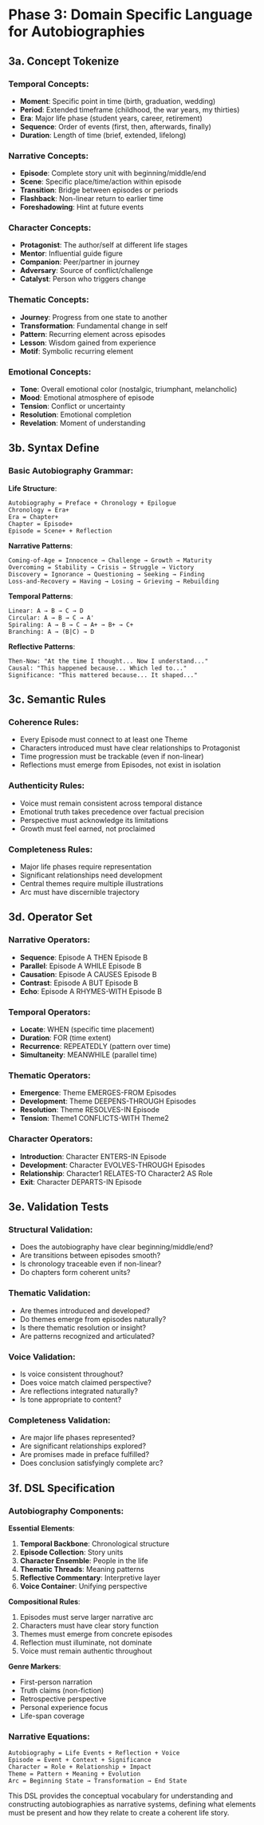 # Phase 3: Domain Specific Language for Autobiographies

## 3a. Concept Tokenize

### Temporal Concepts:
- **Moment**: Specific point in time (birth, graduation, wedding)
- **Period**: Extended timeframe (childhood, the war years, my thirties)
- **Era**: Major life phase (student years, career, retirement)
- **Sequence**: Order of events (first, then, afterwards, finally)
- **Duration**: Length of time (brief, extended, lifelong)

### Narrative Concepts:
- **Episode**: Complete story unit with beginning/middle/end
- **Scene**: Specific place/time/action within episode
- **Transition**: Bridge between episodes or periods
- **Flashback**: Non-linear return to earlier time
- **Foreshadowing**: Hint at future events

### Character Concepts:
- **Protagonist**: The author/self at different life stages
- **Mentor**: Influential guide figure
- **Companion**: Peer/partner in journey
- **Adversary**: Source of conflict/challenge
- **Catalyst**: Person who triggers change

### Thematic Concepts:
- **Journey**: Progress from one state to another
- **Transformation**: Fundamental change in self
- **Pattern**: Recurring element across episodes
- **Lesson**: Wisdom gained from experience
- **Motif**: Symbolic recurring element

### Emotional Concepts:
- **Tone**: Overall emotional color (nostalgic, triumphant, melancholic)
- **Mood**: Emotional atmosphere of episode
- **Tension**: Conflict or uncertainty
- **Resolution**: Emotional completion
- **Revelation**: Moment of understanding

## 3b. Syntax Define

### Basic Autobiography Grammar:

**Life Structure**:
```
Autobiography = Preface + Chronology + Epilogue
Chronology = Era+
Era = Chapter+
Chapter = Episode+
Episode = Scene+ + Reflection
```

**Narrative Patterns**:
```
Coming-of-Age = Innocence → Challenge → Growth → Maturity
Overcoming = Stability → Crisis → Struggle → Victory
Discovery = Ignorance → Questioning → Seeking → Finding
Loss-and-Recovery = Having → Losing → Grieving → Rebuilding
```

**Temporal Patterns**:
```
Linear: A → B → C → D
Circular: A → B → C → A'
Spiraling: A → B → C → A+ → B+ → C+
Branching: A → (B|C) → D
```

**Reflective Patterns**:
```
Then-Now: "At the time I thought... Now I understand..."
Causal: "This happened because... Which led to..."
Significance: "This mattered because... It shaped..."
```

## 3c. Semantic Rules

### Coherence Rules:
- Every Episode must connect to at least one Theme
- Characters introduced must have clear relationships to Protagonist
- Time progression must be trackable (even if non-linear)
- Reflections must emerge from Episodes, not exist in isolation

### Authenticity Rules:
- Voice must remain consistent across temporal distance
- Emotional truth takes precedence over factual precision
- Perspective must acknowledge its limitations
- Growth must feel earned, not proclaimed

### Completeness Rules:
- Major life phases require representation
- Significant relationships need development
- Central themes require multiple illustrations
- Arc must have discernible trajectory

## 3d. Operator Set

### Narrative Operators:
- **Sequence**: Episode A THEN Episode B
- **Parallel**: Episode A WHILE Episode B  
- **Causation**: Episode A CAUSES Episode B
- **Contrast**: Episode A BUT Episode B
- **Echo**: Episode A RHYMES-WITH Episode B

### Temporal Operators:
- **Locate**: WHEN (specific time placement)
- **Duration**: FOR (time extent)
- **Recurrence**: REPEATEDLY (pattern over time)
- **Simultaneity**: MEANWHILE (parallel time)

### Thematic Operators:
- **Emergence**: Theme EMERGES-FROM Episodes
- **Development**: Theme DEEPENS-THROUGH Episodes
- **Resolution**: Theme RESOLVES-IN Episode
- **Tension**: Theme1 CONFLICTS-WITH Theme2

### Character Operators:
- **Introduction**: Character ENTERS-IN Episode
- **Development**: Character EVOLVES-THROUGH Episodes
- **Relationship**: Character1 RELATES-TO Character2 AS Role
- **Exit**: Character DEPARTS-IN Episode

## 3e. Validation Tests

### Structural Validation:
- Does the autobiography have clear beginning/middle/end?
- Are transitions between episodes smooth?
- Is chronology traceable even if non-linear?
- Do chapters form coherent units?

### Thematic Validation:
- Are themes introduced and developed?
- Do themes emerge from episodes naturally?
- Is there thematic resolution or insight?
- Are patterns recognized and articulated?

### Voice Validation:
- Is voice consistent throughout?
- Does voice match claimed perspective?
- Are reflections integrated naturally?
- Is tone appropriate to content?

### Completeness Validation:
- Are major life phases represented?
- Are significant relationships explored?
- Are promises made in preface fulfilled?
- Does conclusion satisfyingly complete arc?

## 3f. DSL Specification

### Autobiography Components:

**Essential Elements**:
1. **Temporal Backbone**: Chronological structure
2. **Episode Collection**: Story units
3. **Character Ensemble**: People in the life
4. **Thematic Threads**: Meaning patterns
5. **Reflective Commentary**: Interpretive layer
6. **Voice Container**: Unifying perspective

**Compositional Rules**:
1. Episodes must serve larger narrative arc
2. Characters must have clear story function
3. Themes must emerge from concrete episodes
4. Reflection must illuminate, not dominate
5. Voice must remain authentic throughout

**Genre Markers**:
- First-person narration
- Truth claims (non-fiction)
- Retrospective perspective
- Personal experience focus
- Life-span coverage

### Narrative Equations:
```
Autobiography = Life Events + Reflection + Voice
Episode = Event + Context + Significance  
Character = Role + Relationship + Impact
Theme = Pattern + Meaning + Evolution
Arc = Beginning State → Transformation → End State
```

This DSL provides the conceptual vocabulary for understanding and constructing autobiographies as narrative systems, defining what elements must be present and how they relate to create a coherent life story.
